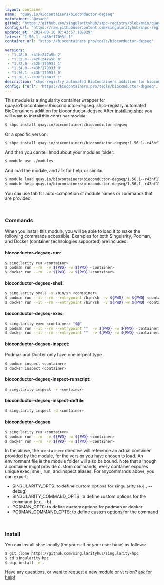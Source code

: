 ```yaml
---
layout: container
name:  "quay.io/biocontainers/bioconductor-degseq"
maintainer: "@vsoch"
github: "https://github.com/singularityhub/shpc-registry/blob/main/quay.io/biocontainers/bioconductor-degseq/container.yaml"
config_url: "https://raw.githubusercontent.com/singularityhub/shpc-registry/main/quay.io/biocontainers/bioconductor-degseq/container.yaml"
updated_at: "2024-08-16 02:43:57.189829"
latest: "1.56.1--r43hf17093f_1"
container_url: "https://biocontainers.pro/tools/bioconductor-degseq"

versions:
 - "1.48.0--r41hc247a5b_2"
 - "1.52.0--r42hc247a5b_0"
 - "1.52.0--r42hf17093f_1"
 - "1.54.0--r43hf17093f_0"
 - "1.56.1--r43hf17093f_0"
 - "1.56.1--r43hf17093f_1"
description: "shpc-registry automated BioContainers addition for bioconductor-degseq"
config: {"url": "https://biocontainers.pro/tools/bioconductor-degseq", "maintainer": "@vsoch", "description": "shpc-registry automated BioContainers addition for bioconductor-degseq", "latest": {"1.56.1--r43hf17093f_1": "sha256:1faacd1c5c65aea613df8db2ff5a04a45580da2d787c9062b9466505866d8c25"}, "tags": {"1.48.0--r41hc247a5b_2": "sha256:79452c545f45628ff758b7d0ec07c8179defdf991e9b87bdd2498f2ef81606a5", "1.52.0--r42hc247a5b_0": "sha256:f82812edf6a0a437934d16ce1bcf486c043892bfde606d7d828ea7021eaadfcc", "1.52.0--r42hf17093f_1": "sha256:d1f795f72e82d5d372469e3c51b46f63771231b500060925c3299fad0b38064c", "1.54.0--r43hf17093f_0": "sha256:4f85871545f0085ed4b7df4c5706a3b035790243ab2e2420bd3b7f42e69f88d8", "1.56.1--r43hf17093f_0": "sha256:9c502fc394d32ab90e47fd4d5d2b28fbde3540fc485a2e922c6e95a5779ed5c0", "1.56.1--r43hf17093f_1": "sha256:1faacd1c5c65aea613df8db2ff5a04a45580da2d787c9062b9466505866d8c25"}, "docker": "quay.io/biocontainers/bioconductor-degseq"}
---
```


This module is a singularity container wrapper for quay.io/biocontainers/bioconductor-degseq.
shpc-registry automated BioContainers addition for bioconductor-degseq
After [installing shpc](#install) you will want to install this container module:


```bash
$ shpc install quay.io/biocontainers/bioconductor-degseq
```

Or a specific version:

```bash
$ shpc install quay.io/biocontainers/bioconductor-degseq:1.56.1--r43hf17093f_1
```

And then you can tell lmod about your modules folder:

```bash
$ module use ./modules
```

And load the module, and ask for help, or similar.

```bash
$ module load quay.io/biocontainers/bioconductor-degseq/1.56.1--r43hf17093f_1
$ module help quay.io/biocontainers/bioconductor-degseq/1.56.1--r43hf17093f_1
```

You can use tab for auto-completion of module names or commands that are provided.

<br>

### Commands

When you install this module, you will be able to load it to make the following commands accessible.
Examples for both Singularity, Podman, and Docker (container technologies supported) are included.

#### bioconductor-degseq-run:

```bash
$ singularity run <container>
$ podman run --rm  -v ${PWD} -w ${PWD} <container>
$ docker run --rm  -v ${PWD} -w ${PWD} <container>
```

#### bioconductor-degseq-shell:

```bash
$ singularity shell -s /bin/sh <container>
$ podman run --it --rm --entrypoint /bin/sh  -v ${PWD} -w ${PWD} <container>
$ docker run --it --rm --entrypoint /bin/sh  -v ${PWD} -w ${PWD} <container>
```

#### bioconductor-degseq-exec:

```bash
$ singularity exec <container> "$@"
$ podman run --it --rm --entrypoint ""  -v ${PWD} -w ${PWD} <container> "$@"
$ docker run --it --rm --entrypoint ""  -v ${PWD} -w ${PWD} <container> "$@"
```

#### bioconductor-degseq-inspect:

Podman and Docker only have one inspect type.

```bash
$ podman inspect <container>
$ docker inspect <container>
```

#### bioconductor-degseq-inspect-runscript:

```bash
$ singularity inspect -r <container>
```

#### bioconductor-degseq-inspect-deffile:

```bash
$ singularity inspect -d <container>
```



#### bioconductor-degseq

```bash
$ singularity run <container>
$ podman run --rm  -v ${PWD} -w ${PWD} <container>
$ docker run --rm  -v ${PWD} -w ${PWD} <container>
```


In the above, the `<container>` directive will reference an actual container provided
by the module, for the version you have chosen to load. An environment file in the
module folder will also be bound. Note that although a container
might provide custom commands, every container exposes unique exec, shell, run, and
inspect aliases. For anycommands above, you can export:

 - SINGULARITY_OPTS: to define custom options for singularity (e.g., --debug)
 - SINGULARITY_COMMAND_OPTS: to define custom options for the command (e.g., -b)
 - PODMAN_OPTS: to define custom options for podman or docker
 - PODMAN_COMMAND_OPTS: to define custom options for the command

<br>

### Install

You can install shpc locally (for yourself or your user base) as follows:

```bash
$ git clone https://github.com/singularityhub/singularity-hpc
$ cd singularity-hpc
$ pip install -e .
```

Have any questions, or want to request a new module or version? [ask for help!](https://github.com/singularityhub/singularity-hpc/issues)